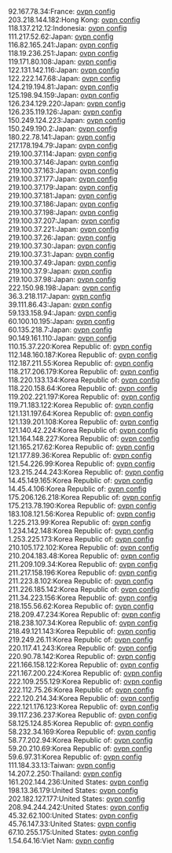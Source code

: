 92.167.78.34:France: [ovpn config](vpn/92_167_78_34.ovpn)  
203.218.144.182:Hong Kong: [ovpn config](vpn/203_218_144_182.ovpn)  
118.137.212.12:Indonesia: [ovpn config](vpn/118_137_212_12.ovpn)  
111.217.52.62:Japan: [ovpn config](vpn/111_217_52_62.ovpn)  
116.82.165.241:Japan: [ovpn config](vpn/116_82_165_241.ovpn)  
118.19.236.251:Japan: [ovpn config](vpn/118_19_236_251.ovpn)  
119.171.80.108:Japan: [ovpn config](vpn/119_171_80_108.ovpn)  
122.131.142.116:Japan: [ovpn config](vpn/122_131_142_116.ovpn)  
122.222.147.68:Japan: [ovpn config](vpn/122_222_147_68.ovpn)  
124.219.194.81:Japan: [ovpn config](vpn/124_219_194_81.ovpn)  
125.198.94.159:Japan: [ovpn config](vpn/125_198_94_159.ovpn)  
126.234.129.220:Japan: [ovpn config](vpn/126_234_129_220.ovpn)  
126.235.119.126:Japan: [ovpn config](vpn/126_235_119_126.ovpn)  
150.249.124.223:Japan: [ovpn config](vpn/150_249_124_223.ovpn)  
150.249.190.2:Japan: [ovpn config](vpn/150_249_190_2.ovpn)  
180.22.78.141:Japan: [ovpn config](vpn/180_22_78_141.ovpn)  
217.178.194.79:Japan: [ovpn config](vpn/217_178_194_79.ovpn)  
219.100.37.114:Japan: [ovpn config](vpn/219_100_37_114.ovpn)  
219.100.37.146:Japan: [ovpn config](vpn/219_100_37_146.ovpn)  
219.100.37.163:Japan: [ovpn config](vpn/219_100_37_163.ovpn)  
219.100.37.177:Japan: [ovpn config](vpn/219_100_37_177.ovpn)  
219.100.37.179:Japan: [ovpn config](vpn/219_100_37_179.ovpn)  
219.100.37.181:Japan: [ovpn config](vpn/219_100_37_181.ovpn)  
219.100.37.186:Japan: [ovpn config](vpn/219_100_37_186.ovpn)  
219.100.37.198:Japan: [ovpn config](vpn/219_100_37_198.ovpn)  
219.100.37.207:Japan: [ovpn config](vpn/219_100_37_207.ovpn)  
219.100.37.221:Japan: [ovpn config](vpn/219_100_37_221.ovpn)  
219.100.37.26:Japan: [ovpn config](vpn/219_100_37_26.ovpn)  
219.100.37.30:Japan: [ovpn config](vpn/219_100_37_30.ovpn)  
219.100.37.31:Japan: [ovpn config](vpn/219_100_37_31.ovpn)  
219.100.37.49:Japan: [ovpn config](vpn/219_100_37_49.ovpn)  
219.100.37.9:Japan: [ovpn config](vpn/219_100_37_9.ovpn)  
219.100.37.98:Japan: [ovpn config](vpn/219_100_37_98.ovpn)  
222.150.98.198:Japan: [ovpn config](vpn/222_150_98_198.ovpn)  
36.3.218.117:Japan: [ovpn config](vpn/36_3_218_117.ovpn)  
39.111.86.43:Japan: [ovpn config](vpn/39_111_86_43.ovpn)  
59.133.158.94:Japan: [ovpn config](vpn/59_133_158_94.ovpn)  
60.100.10.195:Japan: [ovpn config](vpn/60_100_10_195.ovpn)  
60.135.218.7:Japan: [ovpn config](vpn/60_135_218_7.ovpn)  
90.149.161.110:Japan: [ovpn config](vpn/90_149_161_110.ovpn)  
110.15.37.220:Korea Republic of: [ovpn config](vpn/110_15_37_220.ovpn)  
112.148.160.187:Korea Republic of: [ovpn config](vpn/112_148_160_187.ovpn)  
112.187.211.55:Korea Republic of: [ovpn config](vpn/112_187_211_55.ovpn)  
118.217.206.179:Korea Republic of: [ovpn config](vpn/118_217_206_179.ovpn)  
118.220.133.134:Korea Republic of: [ovpn config](vpn/118_220_133_134.ovpn)  
118.220.158.64:Korea Republic of: [ovpn config](vpn/118_220_158_64.ovpn)  
119.202.221.197:Korea Republic of: [ovpn config](vpn/119_202_221_197.ovpn)  
119.71.183.122:Korea Republic of: [ovpn config](vpn/119_71_183_122.ovpn)  
121.131.197.64:Korea Republic of: [ovpn config](vpn/121_131_197_64.ovpn)  
121.139.201.108:Korea Republic of: [ovpn config](vpn/121_139_201_108.ovpn)  
121.140.42.224:Korea Republic of: [ovpn config](vpn/121_140_42_224.ovpn)  
121.164.148.227:Korea Republic of: [ovpn config](vpn/121_164_148_227.ovpn)  
121.165.217.62:Korea Republic of: [ovpn config](vpn/121_165_217_62.ovpn)  
121.177.89.36:Korea Republic of: [ovpn config](vpn/121_177_89_36.ovpn)  
121.54.226.99:Korea Republic of: [ovpn config](vpn/121_54_226_99.ovpn)  
123.215.244.243:Korea Republic of: [ovpn config](vpn/123_215_244_243.ovpn)  
14.45.149.165:Korea Republic of: [ovpn config](vpn/14_45_149_165.ovpn)  
14.45.4.106:Korea Republic of: [ovpn config](vpn/14_45_4_106.ovpn)  
175.206.126.218:Korea Republic of: [ovpn config](vpn/175_206_126_218.ovpn)  
175.213.78.190:Korea Republic of: [ovpn config](vpn/175_213_78_190.ovpn)  
183.108.121.56:Korea Republic of: [ovpn config](vpn/183_108_121_56.ovpn)  
1.225.213.99:Korea Republic of: [ovpn config](vpn/1_225_213_99.ovpn)  
1.234.142.148:Korea Republic of: [ovpn config](vpn/1_234_142_148.ovpn)  
1.253.225.173:Korea Republic of: [ovpn config](vpn/1_253_225_173.ovpn)  
210.105.172.102:Korea Republic of: [ovpn config](vpn/210_105_172_102.ovpn)  
210.204.183.48:Korea Republic of: [ovpn config](vpn/210_204_183_48.ovpn)  
211.209.109.34:Korea Republic of: [ovpn config](vpn/211_209_109_34.ovpn)  
211.217.158.196:Korea Republic of: [ovpn config](vpn/211_217_158_196.ovpn)  
211.223.8.102:Korea Republic of: [ovpn config](vpn/211_223_8_102.ovpn)  
211.226.185.142:Korea Republic of: [ovpn config](vpn/211_226_185_142.ovpn)  
211.34.223.156:Korea Republic of: [ovpn config](vpn/211_34_223_156.ovpn)  
218.155.56.62:Korea Republic of: [ovpn config](vpn/218_155_56_62.ovpn)  
218.209.47.234:Korea Republic of: [ovpn config](vpn/218_209_47_234.ovpn)  
218.238.107.34:Korea Republic of: [ovpn config](vpn/218_238_107_34.ovpn)  
218.49.121.143:Korea Republic of: [ovpn config](vpn/218_49_121_143.ovpn)  
219.249.26.11:Korea Republic of: [ovpn config](vpn/219_249_26_11.ovpn)  
220.117.41.243:Korea Republic of: [ovpn config](vpn/220_117_41_243.ovpn)  
220.90.78.142:Korea Republic of: [ovpn config](vpn/220_90_78_142.ovpn)  
221.166.158.122:Korea Republic of: [ovpn config](vpn/221_166_158_122.ovpn)  
221.167.200.224:Korea Republic of: [ovpn config](vpn/221_167_200_224.ovpn)  
222.109.255.129:Korea Republic of: [ovpn config](vpn/222_109_255_129.ovpn)  
222.112.75.26:Korea Republic of: [ovpn config](vpn/222_112_75_26.ovpn)  
222.120.214.34:Korea Republic of: [ovpn config](vpn/222_120_214_34.ovpn)  
222.121.176.123:Korea Republic of: [ovpn config](vpn/222_121_176_123.ovpn)  
39.117.236.237:Korea Republic of: [ovpn config](vpn/39_117_236_237.ovpn)  
58.125.124.85:Korea Republic of: [ovpn config](vpn/58_125_124_85.ovpn)  
58.232.34.169:Korea Republic of: [ovpn config](vpn/58_232_34_169.ovpn)  
58.77.202.94:Korea Republic of: [ovpn config](vpn/58_77_202_94.ovpn)  
59.20.210.69:Korea Republic of: [ovpn config](vpn/59_20_210_69.ovpn)  
59.6.97.31:Korea Republic of: [ovpn config](vpn/59_6_97_31.ovpn)  
111.184.33.13:Taiwan: [ovpn config](vpn/111_184_33_13.ovpn)  
14.207.2.250:Thailand: [ovpn config](vpn/14_207_2_250.ovpn)  
161.202.144.236:United States: [ovpn config](vpn/161_202_144_236.ovpn)  
198.13.36.179:United States: [ovpn config](vpn/198_13_36_179.ovpn)  
202.182.127.177:United States: [ovpn config](vpn/202_182_127_177.ovpn)  
208.94.244.242:United States: [ovpn config](vpn/208_94_244_242.ovpn)  
45.32.62.100:United States: [ovpn config](vpn/45_32_62_100.ovpn)  
45.76.147.33:United States: [ovpn config](vpn/45_76_147_33.ovpn)  
67.10.255.175:United States: [ovpn config](vpn/67_10_255_175.ovpn)  
1.54.64.16:Viet Nam: [ovpn config](vpn/1_54_64_16.ovpn)  
